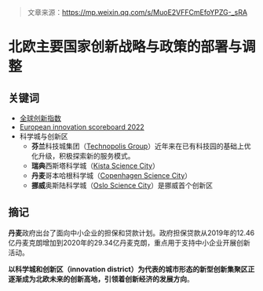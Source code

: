 > 文章来源：https://mp.weixin.qq.com/s/MuoE2VFFCmEfoYPZG-_sRA

# 北欧主要国家创新战略与政策的部署与调整

## 关键词

- [全球创新指数](https://www.wipo.int/publications/zh/series/index.jsp?id=129)
- [European innovation scoreboard 2022](https://research-and-innovation.ec.europa.eu/knowledge-publications-tools-and-data/publications/all-publications/european-innovation-scoreboard-2022_en)
- 科学城与创新区
  - **芬兰**科技城集团（[Technopolis Group](https://technopolis-group.com/)）近年来在已有科技园的基础上优化升级，积极探索新的服务模式。
  - **瑞典**西斯塔科学城（[Kista Science City](https://kista.com/)）
  - **丹麦**哥本哈根科学城（[Copenhagen Science City](https://copenhagensciencecity.dk/)）
  - **挪威**奥斯陆科学城（[Oslo Science City](https://www.oslosciencecity.no/en)）是挪威首个创新区



## 摘记

**丹麦**政府出台了面向中小企业的担保和贷款计划。政府担保贷款从2019年的12.46亿丹麦克朗增加到2020年的29.34亿丹麦克朗，重点用于支持中小企业开展创新活动。

**以科学城和创新区（innovation district）为代表的城市形态的新型创新集聚区正逐渐成为北欧未来的创新高地，引领着创新经济的发展方向**。

